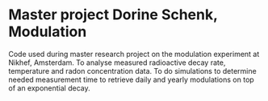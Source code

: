 # Master project Dorine Schenk, Modulation
Code used during master research project on the modulation experiment at Nikhef, Amsterdam.
To analyse measured radioactive decay rate, temperature and radon concentration data.
To do simulations to determine needed measurement time to retrieve daily and yearly modulations on top of an exponential decay.

